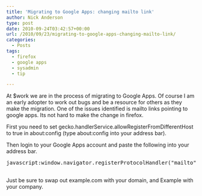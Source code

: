 ```yaml
---
title: 'Migrating to Google Apps: changing mailto link'
author: Nick Anderson
type: post
date: 2010-09-24T03:42:57+00:00
url: /2010/09/23/migrating-to-google-apps-changing-mailto-link/
categories:
  - Posts
tags:
  - firefox
  - google apps
  - sysadmin
  - tip

---
```

At $work we are in the process of migrating to Google Apps. Of course I am an early adopter to work out bugs and be a resource for others as they make the migration. One of the issues identified is mailto links pointing to google apps. Its not hard to make the change in firefox.

First you need to set ﻿﻿gecko.handlerService.allowRegisterFromDifferentHost to true in about:config (type about:config into your address bar).

Then login to your Google Apps account and paste the following into your address bar.

<pre class="brush: plain; title: ; notranslate" title="">javascript:window.navigator.registerProtocolHandler("mailto","https://mail.google.com/a/example.com/mail/?extsrc=mailto&url=%s","Example Google Apps")

</pre>

Just be sure to swap out example.com with your domain, and Example with your company.